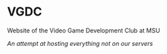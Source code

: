 # VGDC
Website of the Video Game Development Club at MSU

*An attempt at hosting everything not on our servers*
